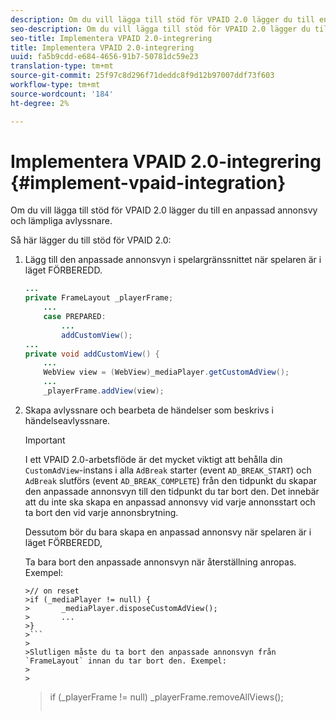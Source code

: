 ```yaml
---
description: Om du vill lägga till stöd för VPAID 2.0 lägger du till en anpassad annonsvy och lämpliga avlyssnare.
seo-description: Om du vill lägga till stöd för VPAID 2.0 lägger du till en anpassad annonsvy och lämpliga avlyssnare.
seo-title: Implementera VPAID 2.0-integrering
title: Implementera VPAID 2.0-integrering
uuid: fa5b9cdd-e684-4656-91b7-50781dc59e23
translation-type: tm+mt
source-git-commit: 25f97c8d296f71deddc8f9d12b97007ddf73f603
workflow-type: tm+mt
source-wordcount: '184'
ht-degree: 2%

---
```



# Implementera VPAID 2.0-integrering {#implement-vpaid-integration}

Om du vill lägga till stöd för VPAID 2.0 lägger du till en anpassad annonsvy och lämpliga avlyssnare.

Så här lägger du till stöd för VPAID 2.0:

1. Lägg till den anpassade annonsvyn i spelargränssnittet när spelaren är i läget FÖRBEREDD.

   ```java
   ... 
   private FrameLayout _playerFrame; 
       ... 
       case PREPARED: 
           ... 
           addCustomView(); 
   ... 
   private void addCustomView() { 
       ... 
       WebView view = (WebView)_mediaPlayer.getCustomAdView(); 
       ... 
       _playerFrame.addView(view);
   ```

1. Skapa avlyssnare och bearbeta de händelser som beskrivs i händelseavlyssnare.

   >[!IMPORTANT]
   >
   >I ett VPAID 2.0-arbetsflöde är det mycket viktigt att behålla din `CustomAdView`-instans i alla `AdBreak` starter (event `AD_BREAK_START`) och `AdBreak` slutförs (event `AD_BREAK_COMPLETE`) från den tidpunkt du skapar den anpassade annonsvyn till den tidpunkt du tar bort den. Det innebär att du inte ska skapa en anpassad annonsvy vid varje annonsstart och ta bort den vid varje annonsbrytning.
   >
   >
   >Dessutom bör du bara skapa en anpassad annonsvy när spelaren är i läget FÖRBEREDD,
   >
   >
   >Ta bara bort den anpassade annonsvyn när återställning anropas. Exempel:
   >
   >
   ```
   >// on reset 
   >if (_mediaPlayer != null) { 
   >       _mediaPlayer.disposeCustomAdView(); 
   >       ... 
   >} 
   >```
   >
   >Slutligen måste du ta bort den anpassade annonsvyn från `FrameLayout` innan du tar bort den. Exempel:
   >
   >
   ```
   >if (_playerFrame != null) 
   >       _playerFrame.removeAllViews(); 
   >```
